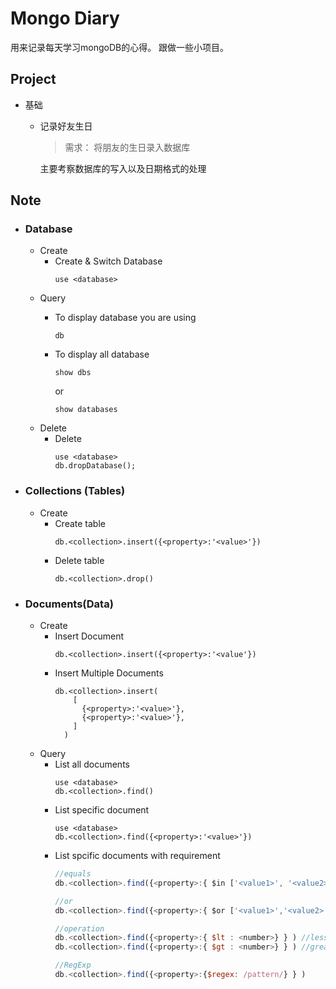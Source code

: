 # Mongo Diary

用来记录每天学习mongoDB的心得。
跟做一些小项目。

## Project
* 基础
  * 记录好友生日

    > 需求： 将朋友的生日录入数据库

    主要考察数据库的写入以及日期格式的处理


## Note
  * ### Database
    * Create
      * Create & Switch Database
        ```
        use <database>
        ```
    * Query
      * To display database you are using
        ```
        db
        ```
      * To display all database
        ```
        show dbs
        ```
        or

        ```
        show databases
        ```
    * Delete
      * Delete
        ```
        use <database>
        db.dropDatabase();
        ```
  * ### Collections (Tables)
    * Create
      * Create table
        ```
        db.<collection>.insert({<property>:'<value>'})
        ```
      * Delete table
        ```
        db.<collection>.drop()
        ```
  * ### Documents(Data)
    * Create
      * Insert Document
        ```
        db.<collection>.insert({<property>:'<value'})
        ```
      * Insert Multiple Documents
        ```
        db.<collection>.insert(
            [
              {<property>:'<value>'},
              {<property>:'<value>'},
            ]
          )
        ```
    * Query
      * List all documents
        ```
        use <database>
        db.<collection>.find()
        ```
      * List specific document
        ```
        use <database>
        db.<collection>.find({<property>:'<value>'})
        ```
      * List spcific documents with requirement
        ```javascript
        //equals
        db.<collection>.find({<property>:{ $in ['<value1>', '<value2>'] } } )

        //or
        db.<collection>.find({<property>:{ $or ['<value1>','<value2>'] } } )

        //operation
        db.<collection>.find({<property>:{ $lt : <number>} } ) //less than
        db.<collection>.find({<property>:{ $gt : <number>} } ) //great than

        //RegExp
        db.<collection>.find({<property>:{$regex: /pattern/} } )
        ```
